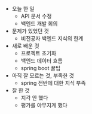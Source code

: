 - 오늘 한 일
    - API 문서 수정
    - 백엔드 개발 회의
- 문제가 있었던 것
    - 비전공자 백엔드 지식의 한계
- 새로 배운 것
    - 프로젝트 초기화
    - 백엔드 데이터 흐름
    - spring boot 꿀팁
- 아직 잘 모르는 것, 부족한 것
    - spring 전반에 대한 지식 부족
- 잘 한 것
    - 지각 안 했다
    - 평가를 야무지게 했다
